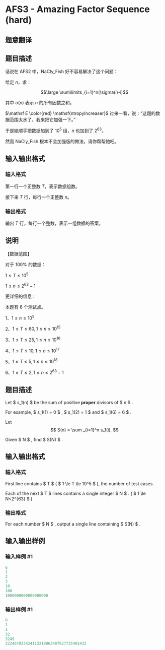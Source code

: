 # AFS3 - Amazing Factor Sequence (hard)

## 题意翻译

## 题目描述

话说在 AFS2 中，NaCly_Fish 好不容易解决了这个问题：

给定 $n$，求：

$$\large \sum\limits_{i=1}^n(\sigma(i)-i)$$

其中 $\sigma(n)$ 表示 $n$ 的所有因数之和。

$\mathsf E \color{red} \mathsf{ntropyIncreaser}$ 过来一看，说：“这题的数据范围太水了，我来把它加强一下。”

于是她顺手把数据加到了 $10^5$ 组，$n$ 也加到了 $2^{63}$。

然而 NaCly_Fish 根本不会加强版的做法，请你帮帮她吧。

## 输入输出格式

### 输入格式

第一行一个正整数 $T$，表示数据组数。

接下来 $T$ 行，每行一个正整数 $n$。

### 输出格式

输出 $T$ 行，每行一个整数，表示一组数据的答案。

## 说明

【数据范围】

对于 $100\%$ 的数据：

$1\le T \le 10^5$

$1\le n \le 2^{63}-1$

更详细的信息：

本题有 $6$ 个测试点。

1、$1\le n \le 10^5$

2、$1\le T \le 60,1\le n \le10^{15}$

3、$1\le T \le 25,1\le n \le10^{16}$

4、$1\le T \le 10,1\le n \le10^{17}$

5、$1\le T \le 5,1\le n \le 10^{18}$

6、$1\le T \le 2,1\le n \le 2^{63}-1$

## 题目描述

Let $ s_1(n) $ be the sum of positive **proper** divisors of $ n $ .

For example, $ s_1(1) = 0 $ , $ s_1(2) = 1 $ and $ s_1(6) = 6 $ .

Let $$ S(n) = \sum _{i=1}^n s_1(i). $$

Given $ N $ , find $ S(N) $ .

## 输入输出格式

### 输入格式

First line contains $ T $ ( $ 1 \le T \le 10^5 $ ), the number of test cases.

Each of the next $ T $ lines contains a single integer $ N $ . ( $ 1 \le N<2^{63} $ )

### 输出格式

For each number $ N $ , output a single line containing $ S(N) $ .

## 输入输出样例

### 输入样例 #1

```cpp
6
1
2
3
10
100
1000000000000000000
```


### 输出样例 #1

```cpp
0
1
2
32
3249
322467033424113218863487627735401433
```



